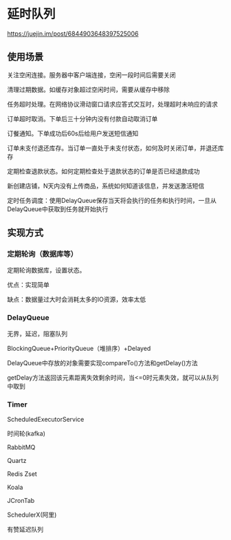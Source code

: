 # 延时队列
https://juejin.im/post/6844903648397525006

## 使用场景

关注空闲连接。服务器中客户端连接，空闲一段时间后需要关闭

清理过期数据。如缓存对象超过空闲时间，需要从缓存中移除

任务超时处理。在网络协议滑动窗口请求应答式交互时，处理超时未响应的请求

订单超时取消。下单后三十分钟内没有付款自动取消订单

订餐通知。下单成功后60s后给用户发送短信通知

订单未支付退还库存。当订单一直处于未支付状态，如何及时关闭订单，并退还库存

定期检查退款状态。如何定期检查处于退款状态的订单是否已经退款成功

新创建店铺，N天内没有上传商品，系统如何知道该信息，并发送激活短信

定时任务调度：使用DelayQueue保存当天将会执行的任务和执行时间，一旦从DelayQueue中获取到任务就开始执行

## 实现方式

### 定期轮询（数据库等）

定期轮询数据库，设置状态。

优点：实现简单

缺点：数据量过大时会消耗太多的IO资源，效率太低

### DelayQueue

无界，延迟，阻塞队列

BlockingQueue+PriorityQueue（堆排序）+Delayed

DelayQueue中存放的对象需要实现compareTo()方法和getDelay()方法

getDelay方法返回该元素距离失效剩余时间，当<=0时元素失效，就可以从队列中取到

### Timer

ScheduledExecutorService

时间轮(kafka)

RabbitMQ

Quartz

Redis Zset

Koala

JCronTab

SchedulerX(阿里)

有赞延迟队列

